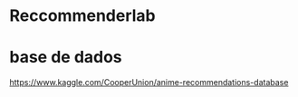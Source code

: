 # Reccommenderlab

# base de dados 
https://www.kaggle.com/CooperUnion/anime-recommendations-database 
